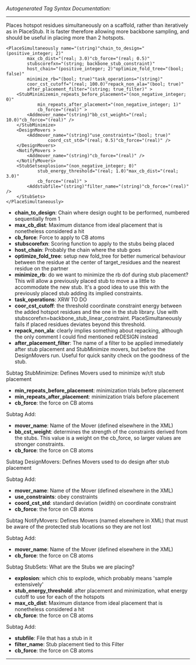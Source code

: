_Autogenerated Tag Syntax Documentation:_

---
Places hotspot residues simultaneously on a scaffold, rather than iteratively as in PlaceStub. It is faster therefore allowing more backbone sampling, and should be useful in placing more than 2 hotspots.

```
<PlaceSimultaneously name="(string)"chain_to_design="(positive_integer; 2)"
        max_cb_dist="(real; 3.0)"cb_force="(real; 0.5)"
        stubscorefxn="(string; backbone_stub_constraint)"
        host_chain="(positive_integer; 2)"optimize_fold_tree="(bool; false)"
        minimize_rb="(bool; true)"task_operations="(string)"
        coor_cst_cutoff="(real; 100.0)"repack_non_ala="(bool; true)"
        after_placement_filter="(string; true_filter)" >
    <StubMinimizemin_repeats_before_placement="(non_negative_integer; 0)"
            min_repeats_after_placement="(non_negative_integer; 1)"
            cb_force="(real)" >
        <Addmover_name="(string)"bb_cst_weight="(real; 10.0)"cb_force="(real)" />
    </StubMinimize>
    <DesignMovers >
        <Addmover_name="(string)"use_constraints="(bool; true)"
                coord_cst_std="(real; 0.5)"cb_force="(real)" />
    </DesignMovers>
    <NotifyMovers >
        <Addmover_name="(string)"cb_force="(real)" />
    </NotifyMovers>
    <StubSetsexplosion="(non_negative_integer; 0)"
            stub_energy_threshold="(real; 1.0)"max_cb_dist="(real; 3.0)"
            cb_force="(real)" >
        <Addstubfile="(string)"filter_name="(string)"cb_force="(real)" />
    </StubSets>
</PlaceSimultaneously>
```

-   **chain_to_design**: Chain where design ought to be performed, numbered sequentially from 1
-   **max_cb_dist**: Maximum distance from ideal placement that is nonetheless considered a hit
-   **cb_force**: Force to apply to CB atoms
-   **stubscorefxn**: Scoring function to apply to the stubs being placed
-   **host_chain**: Probably the chain where the stub goes
-   **optimize_fold_tree**: setup new fold_tree for better numerical behaviour between the residue at the center of target_residues and the nearest residue on the partner
-   **minimize_rb**: do we want to minimize the rb dof during stub placement? This will allow a previously placed stub to move a a little to accommodate the new stub. It's a good idea to use this with the previously placed stub adding its implied constraints.
-   **task_operations**: XRW TO DO
-   **coor_cst_cutoff**: the threshold coordinate constraint energy between the added hotspot residues and the one in the stub library. Use with stubscorefxn=backbone_stub_linear_constraint. PlaceSimultaneously fails if placed residues deviates beyond this threshold.
-   **repack_non_ala**: clearly implies something about repacking, although the only comment I could find mentioned reDESIGN instead
-   **after_placement_filter**: The name of a filter to be applied immediately after stub placement and StubMinimize movers, but before the DesignMovers run. Useful for quick sanity check on the goodness of the stub.


Subtag StubMinimize:   Defines Movers used to minimize w/r/t stub placement

-   **min_repeats_before_placement**: minimization trials before placement
-   **min_repeats_after_placement**: minimization trials before placement
-   **cb_force**: the force on CB atoms


Subtag Add:   

-   **mover_name**: Name of the Mover (defined elsewhere in the XML)
-   **bb_cst_weight**: determines the strength of the constraints derived from the stubs. This value is a weight on the cb_force, so larger values are stronger constraints.
-   **cb_force**: the force on CB atoms

Subtag DesignMovers:   Defines Movers used to do design after stub placement



Subtag Add:   

-   **mover_name**: Name of the Mover (defined elsewhere in the XML)
-   **use_constraints**: obey constraints
-   **coord_cst_std**: standard deviation (width) on coordinate constraint
-   **cb_force**: the force on CB atoms

Subtag NotifyMovers:   Defines Movers (named elsewhere in XML) that must be aware of the protected stub locations so they are not lost



Subtag Add:   

-   **mover_name**: Name of the Mover (defined elsewhere in the XML)
-   **cb_force**: the force on CB atoms

Subtag StubSets:   What are the Stubs we are placing?

-   **explosion**: which chis to explode, which probably means 'sample extensively'
-   **stub_energy_threshold**: after placement and minimization, what energy cutoff to use for each of the hotspots
-   **max_cb_dist**: Maximum distance from ideal placement that is nonetheless considered a hit
-   **cb_force**: the force on CB atoms


Subtag Add:   

-   **stubfile**: File that has a stub in it
-   **filter_name**: Stub placement tied to this Filter
-   **cb_force**: the force on CB atoms

---
